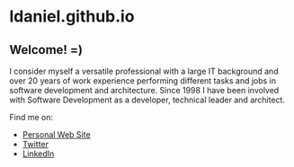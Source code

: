 # ldaniel.github.io

## Welcome! =)

I consider myself a versatile professional with a large IT background and over 20 years of work experience performing different tasks and jobs in software development and architecture. Since 1998 I have been involved with Software Development as a developer, technical leader and architect.

Find me on: 

- [Personal Web Site](http://leandrodaniel.com/) 
- [Twitter](https://twitter.com/leandronet) 
- [LinkedIn](https://www.linkedin.com/in/leandrodaniel/)
